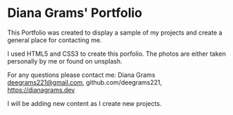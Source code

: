 # Diana Grams' Portfolio

This Portfolio was created to display a sample of my projects and create a general place for contacting me.

I used HTML5 and CSS3 to create this porfolio. The photos are either taken personally by me or found on unsplash.

For any questions please contact me: Diana Grams <deegrams221@gmail.com>, github.com/deegrams221, https://dianagrams.dev 

I will be adding new content as I create new projects.
